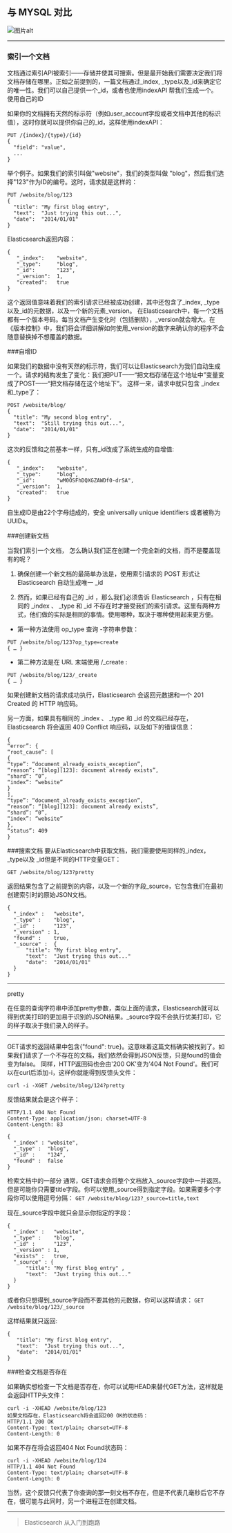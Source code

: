 ## 与 MYSQL 对比
   
![图片alt](1.jpg)

---


### 索引一个文档

文档通过索引API被索引——存储并使其可搜索。但是最开始我们需要决定我们将文档存储在哪里。正如之前提到的，一篇文档通过_index, _type以及_id来确定它的唯一性。我们可以自己提供一个_id，或者也使用indexAPI 帮我们生成一个。
使用自己的ID

如果你的文档拥有天然的标示符（例如user_account字段或者文档中其他的标识值），这时你就可以提供你自己的_id，这样使用indexAPI：

```
PUT /{index}/{type}/{id}
{
  "field": "value",
  ...
}
```

举个例子。如果我们的索引叫做"website"，我们的类型叫做 "blog"，然后我们选择"123"作为ID的编号。这时，请求就是这样的：

```
PUT /website/blog/123
{
  "title": "My first blog entry",
  "text":  "Just trying this out...",
  "date":  "2014/01/01"
}
```

Elasticsearch返回内容：

```
{
   "_index":    "website",
   "_type":     "blog",
   "_id":       "123",
   "_version":  1,
   "created":   true
}
```

这个返回值意味着我们的索引请求已经被成功创建，其中还包含了_index, _type以及_id的元数据，以及一个新的元素_version。
在Elasticsearch中，每一个文档都有一个版本号码。每当文档产生变化时（包括删除），_version就会增大。在《版本控制》中，我们将会详细讲解如何使用_version的数字来确认你的程序不会随意替换掉不想覆盖的数据。

###自增ID

如果我们的数据中没有天然的标示符，我们可以让Elasticsearch为我们自动生成一个。请求的结构发生了变化：我们把PUT——“把文档存储在这个地址中”变量变成了POST——“把文档存储在这个地址下”。
这样一来，请求中就只包含 _index和_type了：
```
POST /website/blog/
{
  "title": "My second blog entry",
  "text":  "Still trying this out...",
  "date":  "2014/01/01"
}
```

这次的反馈和之前基本一样，只有_id改成了系统生成的自增值:
```
{
   "_index":    "website",
   "_type":     "blog",
   "_id":       "wM0OSFhDQXGZAWDf0-drSA",
   "_version":  1,
   "created":   true
}
```

自生成ID是由22个字母组成的，安全 universally unique identifiers 或者被称为UUIDs。


###创建新文档

当我们索引一个文档， 怎么确认我们正在创建一个完全新的文档，而不是覆盖现有的呢？

1. 确保创建一个新文档的最简单办法是，使用索引请求的 POST 形式让 Elasticsearch 自动生成唯一 _id

2. 然而，如果已经有自己的 _id ，那么我们必须告诉 Elasticsearch ，只有在相同的 _index 、 _type 和 _id 不存在时才接受我们的索引请求。这里有两种方式，他们做的实际是相同的事情。使用哪种，取决于哪种使用起来更方便。

- 第一种方法使用 op_type 查询 -字符串参数：
```
PUT /website/blog/123?op_type=create 
{ … }
```
- 第二种方法是在 URL 末端使用 /_create :
```
PUT /website/blog/123/_create 
{ … }
```

如果创建新文档的请求成功执行，Elasticsearch 会返回元数据和一个 201 Created 的 HTTP 响应码。

另一方面，如果具有相同的 _index 、 _type 和 _id 的文档已经存在，Elasticsearch 将会返回 409 Conflict 响应码，以及如下的错误信息：
```
{ 
“error”: { 
“root_cause”: [ 
{ 
“type”: “document_already_exists_exception”, 
“reason”: “[blog][123]: document already exists”, 
“shard”: “0”, 
“index”: “website” 
} 
], 
“type”: “document_already_exists_exception”, 
“reason”: “[blog][123]: document already exists”, 
“shard”: “0”, 
“index”: “website” 
}, 
“status”: 409 
}
```


###搜索文档
要从Elasticsearch中获取文档，我们需要使用同样的_index，_type以及 _id但是不同的HTTP变量GET：

```GET /website/blog/123?pretty```

返回结果包含了之前提到的内容，以及一个新的字段_source，它包含我们在最初创建索引时的原始JSON文档。
```
{
  "_index" :   "website",
  "_type" :    "blog",
  "_id" :      "123",
  "_version" : 1,
  "found" :    true,
  "_source" :  {
      "title": "My first blog entry",
      "text":  "Just trying this out..."
      "date":  "2014/01/01"
  }
}
```
---
pretty

在任意的查询字符串中添加pretty参数，类似上面的请求，Elasticsearch就可以得到优美打印的更加易于识别的JSON结果。_source字段不会执行优美打印，它的样子取决于我们录入的样子。

---
GET请求的返回结果中包含{"found": true}。这意味着这篇文档确实被找到了。如果我们请求了一个不存在的文档，我们依然会得到JSON反馈，只是found的值会变为false。
同样，HTTP返回码也会由'200 OK'变为'404 Not Found'。我们可以在curl后添加-i，这样你就能得到反馈头文件：

```curl -i -XGET /website/blog/124?pretty```

反馈结果就会是这个样子：

```
HTTP/1.1 404 Not Found
Content-Type: application/json; charset=UTF-8
Content-Length: 83

{
  "_index" : "website",
  "_type" :  "blog",
  "_id" :    "124",
  "found" :  false
}
```

检索文档中的一部分
通常，GET请求会将整个文档放入_source字段中一并返回。但是可能你只需要title字段。你可以使用_source得到指定字段。如果需要多个字段你可以使用逗号分隔：
```GET /website/blog/123?_source=title,text```

现在_source字段中就只会显示你指定的字段：
```
{
  "_index" :   "website",
  "_type" :    "blog",
  "_id" :      "123",
  "_version" : 1,
  "exists" :   true,
  "_source" : {
      "title": "My first blog entry" ,
      "text":  "Just trying this out..."
  }
}
```
或者你只想得到_source字段而不要其他的元数据，你可以这样请求：
```GET /website/blog/123/_source```

这样结果就只返回:
```
{
   "title": "My first blog entry",
   "text":  "Just trying this out...",
   "date":  "2014/01/01"
}
```

###检查文档是否存在

如果确实想检查一下文档是否存在，你可以试用HEAD来替代GET方法，这样就是会返回HTTP头文件：
```
curl -i -XHEAD /website/blog/123
如果文档存在，Elasticsearch将会返回200 OK的状态码：
HTTP/1.1 200 OK
Content-Type: text/plain; charset=UTF-8
Content-Length: 0
```
如果不存在将会返回404 Not Found状态码：
```
curl -i -XHEAD /website/blog/124
HTTP/1.1 404 Not Found
Content-Type: text/plain; charset=UTF-8
Content-Length: 0
```
当然，这个反馈只代表了你查询的那一刻文档不存在，但是不代表几毫秒后它不存在，很可能与此同时，另一个进程正在创建文档。


---


>Elasticsearch 从入门到跑路
